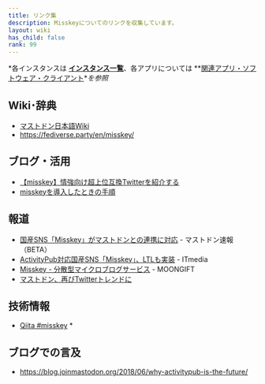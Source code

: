 ```yaml
---
title: リンク集
description: Misskeyについてのリンクを収集しています。
layout: wiki
has_child: false
rank: 99
---
```

*各インスタンスは **[インスタンス一覧](instances)**、各アプリについては **[関連アプリ・ソフトウェア・クライアント](apps)**を参照*

## Wiki･辞典
- [マストドン日本語Wiki](https://ja.mstdn.wiki/Misskey)
- https://fediverse.party/en/misskey/

## ブログ・活用
- [【misskey】情強向け超上位互換Twitterを紹介する](https://kotodu.tumblr.com/post/172146962776/misskey%E6%83%85%E5%BC%B7%E5%90%91%E3%81%91%E8%B6%85%E4%B8%8A%E4%BD%8D%E4%BA%92%E6%8F%9Btwitter%E3%82%92%E7%B4%B9%E4%BB%8B%E3%81%99%E3%82%8B)
- [misskeyを導入したときの手順](https://www.bluecore.net/2019/07/02/tech-misskey%E3%82%92%E5%B0%8E%E5%85%A5%E3%81%97%E3%81%9F%E3%81%A8%E3%81%8D%E3%81%AE%E6%89%8B%E9%A0%86/)

## 報道
- [国産SNS「Misskey」がマストドンとの連携に対応](https://masto.news/2018/04/15/misskey/?utm_campaign=twitter&utm_medium=twitter&utm_source=twitter) - マストドン速報（BETA）
- [ActivityPub対応国産SNS「Misskey」、LTLも実装](http://www.itmedia.co.jp/news/articles/1804/17/news124.html) - ITmedia
- [Misskey - 分散型マイクロブログサービス](https://www.moongift.jp/2018/07/misskey-%E5%88%86%E6%95%A3%E5%9E%8B%E3%83%9E%E3%82%A4%E3%82%AF%E3%83%AD%E3%83%96%E3%83%AD%E3%82%B0%E3%82%B5%E3%83%BC%E3%83%93%E3%82%B9/) - MOONGIFT
- [マストドン、再びTwitterトレンドに](http://www.itmedia.co.jp/news/articles/1808/16/news082.html)

## 技術情報
- [Qiita #misskey](https://qiita.com/tags/misskey)
  * 

## ブログでの言及
- https://blog.joinmastodon.org/2018/06/why-activitypub-is-the-future/
